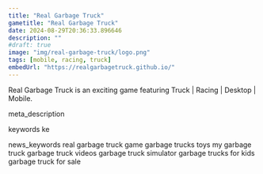 ```yaml
---
title: "Real Garbage Truck"
gametitle: "Real Garbage Truck"
date: 2024-08-29T20:36:33.896646
description: ""
#draft: true
image: "img/real-garbage-truck/logo.png"
tags: [mobile, racing, truck]
embedUrl: "https://realgarbagetruck.github.io/"
---
```


Real Garbage Truck is an exciting game featuring Truck | Racing | Desktop | Mobile.

meta_description



keywords
ke


news_keywords
real garbage truck game garbage trucks toys my garbage truck garbage truck videos garbage truck simulator garbage trucks for kids garbage truck for sale
